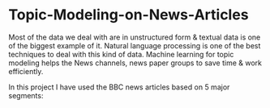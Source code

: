 # Topic-Modeling-on-News-Articles

Most of the data we deal with are in unstructured form & textual data is one of the biggest example of it. Natural language processing is one of the best techniques to deal with this kind of data. Machine learning for topic modeling helps the News channels, news paper groups to save time & work efficiently.


In this project I have used the BBC news articles based on 5 major segments: 
